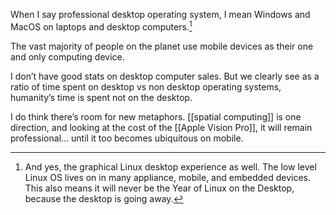 ---
---

When I say professional desktop operating system, I mean Windows and MacOS on laptops and desktop computers.[^linux] 

[^linux]: And yes, the graphical Linux desktop experience as well. The low level Linux OS lives on in many appliance, mobile, and embedded devices. This also means it will never be the Year of Linux on the Desktop, because the desktop is going away.

The vast majority of people on the planet use mobile devices as their one and only computing device. 

I don’t have good stats on desktop computer sales. But we clearly see as a ratio of time spent on desktop vs non desktop operating systems, humanity’s time is spent not on the desktop. 

I do think there’s room for new metaphors. [[spatial computing]] is one direction, and looking at the cost of the [[Apple Vision Pro]], it will remain professional… until it too becomes ubiquitous on mobile.